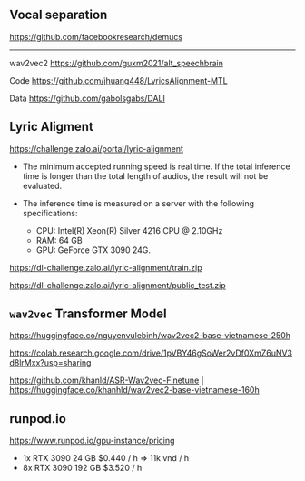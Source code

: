 ## Vocal separation

https://github.com/facebookresearch/demucs

- - -

wav2vec2 https://github.com/guxm2021/alt_speechbrain

Code https://github.com/jhuang448/LyricsAlignment-MTL

Data https://github.com/gabolsgabs/DALI


## Lyric Aligment

https://challenge.zalo.ai/portal/lyric-alignment

* The minimum accepted running speed is real time. If the total inference time is longer than the total length of audios, the result will not be evaluated.

* The inference time is measured on a server with the following specifications:
	- CPU: Intel(R) Xeon(R) Silver 4216 CPU @ 2.10GHz
	- RAM: 64 GB 
	- GPU: GeForce GTX 3090 24G.

https://dl-challenge.zalo.ai/lyric-alignment/train.zip

https://dl-challenge.zalo.ai/lyric-alignment/public_test.zip


## `wav2vec` Transformer Model

https://huggingface.co/nguyenvulebinh/wav2vec2-base-vietnamese-250h

https://colab.research.google.com/drive/1pVBY46gSoWer2vDf0XmZ6uNV3d8lrMxx?usp=sharing

https://github.com/khanld/ASR-Wav2vec-Finetune |
https://huggingface.co/khanhld/wav2vec2-base-vietnamese-160h


## runpod.io
https://www.runpod.io/gpu-instance/pricing

- 1x RTX 3090	 24 GB 		$0.440 / h => 11k vnd / h
- 8x RTX 3090	192 GB 		$3.520 / h
